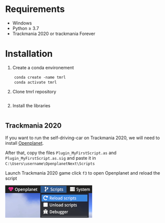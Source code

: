 # Requirements
* Windows
* Python ≥ 3.7
* Trackmania 2020 or trackmania Forever

# Installation

1. Create a conda environement 
```shell
    conda create -name tmrl
    conda activate tmrl
```
2. Clone tmrl repository
```shell

```

2. Install the libraries
```shell

```
## Trackmania 2020

If you want to run the self-driving-car on Trackmania 2020, we will need to install 
[Openplanet](https://openplanet.nl/).

After that, copy the files `Plugin_MyFirstScript.as` and `Plugin_MyFirstScript.as.sig` and paste it in `C:\Users\username\OpenplanetNext\Scripts`

Launch Trackmania 2020 game click `f3` to open Openplanet and reload the script 

![Image](img/writingscripts_reload.png)